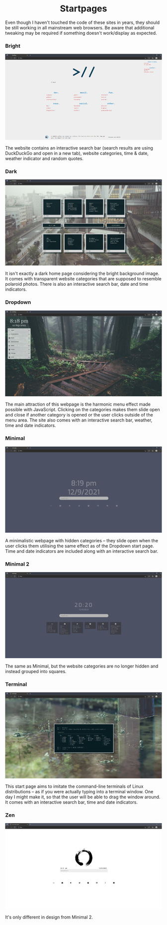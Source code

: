<h1 align="center">Startpages</h1>

Even though I haven't touched the code of these sites in years, they should be still working in all mainstream web browsers. Be aware that additional tweaking may be required if something doesn't work/display as expected.

### Bright

!['Bright' startpage screenshot](https://raw.githubusercontent.com/szabog/Startpages/main/bright/Screenshot.png)

The website contains an interactive search bar (search results are using DuckDuckGo and open in a new tab), website categories, time & date, weather indicator and random quotes.

### Dark

!['Dark' startpage screenshot](https://raw.githubusercontent.com/szabog/Startpages/main/dark/Screenshot.png)

It isn't exactly a dark home page considering the bright background image. It comes with transparent website categories that are supposed to resemble polaroid photos. There is also an interactive search bar, date and time indicators.

### Dropdown

!['Dropdown' startpage screenshot](https://raw.githubusercontent.com/szabog/Startpages/main/dropdown/Screenshot.png)

The main attraction of this webpage is the harmonic menu effect made possible with JavaScript. Clicking on the categories makes them slide open and close if another category is opened or the user clicks outside of the menu area. The site also comes with an interactive search bar, weather, time and date indicators.

### Minimal

!['Minimal' startpage screenshot](https://raw.githubusercontent.com/szabog/Startpages/main/minimal/Screenshot.png)

A minimalistic webpage with hidden categories – they slide open when the user clicks them utilising the same effect as of the Dropdown start page. Time and date indicators are included along with an interactive search bar.

### Minimal 2

!['Minimal 2' startpage screenshot](https://raw.githubusercontent.com/szabog/Startpages/main/minimal-2/Screenshot.png)

The same as Minimal, but the website categories are no longer hidden and instead grouped into squares.

### Terminal

!['Terminal' startpage screenshot](https://raw.githubusercontent.com/szabog/Startpages/main/terminal/Screenshot.png)

This start page aims to imitate the command-line terminals of Linux distributions – as if you were actually typing into a terminal window. One day I might make it, so that the user will be able to drag the window around. It comes with an interactive search bar, time and date indicators.

### Zen

!['Zen' startpage screenshot](https://raw.githubusercontent.com/szabog/Startpages/main/zen/Screenshot.png)

It's only different in design from Minimal 2.